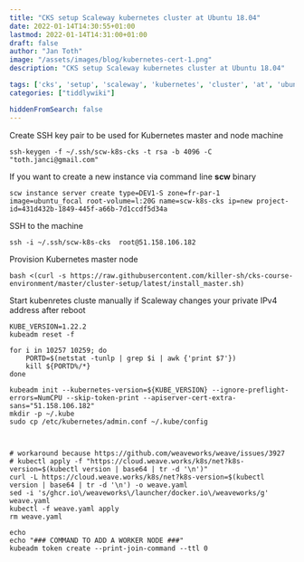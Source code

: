 ```yaml
---
title: "CKS setup Scaleway kubernetes cluster at Ubuntu 18.04"
date: 2022-01-14T14:30:55+01:00
lastmod: 2022-01-14T14:31:00+01:00
draft: false
author: "Jan Toth"
image: "/assets/images/blog/kubernetes-cert-1.png"
description: "CKS setup Scaleway kubernetes cluster at Ubuntu 18.04"

tags: ['cks', 'setup', 'scaleway', 'kubernetes', 'cluster', 'at', 'ubuntu']
categories: ["tiddlywiki"]

hiddenFromSearch: false
---
```



Create SSH key pair to be used for Kubernetes master and node machine

```
ssh-keygen -f ~/.ssh/scw-k8s-cks -t rsa -b 4096 -C "toth.janci@gmail.com"
```

If you want to create a new instance via command line **scw** binary

```
scw instance server create type=DEV1-S zone=fr-par-1 image=ubuntu_focal root-volume=l:20G name=scw-k8s-cks ip=new project-id=431d432b-1849-445f-a66b-7d1ccdf5d34a
```

SSH to the machine

```
ssh -i ~/.ssh/scw-k8s-cks  root@51.158.106.182
```

Provision Kubernetes master node

```
bash <(curl -s https://raw.githubusercontent.com/killer-sh/cks-course-environment/master/cluster-setup/latest/install_master.sh)
```


Start kubenretes cluste manually if Scaleway changes your private IPv4 address after reboot

```
KUBE_VERSION=1.22.2
kubeadm reset -f

for i in 10257 10259; do
    PORTD=$(netstat -tunlp | grep $i | awk {'print $7'})
    kill ${PORTD%/*}
done

kubeadm init --kubernetes-version=${KUBE_VERSION} --ignore-preflight-errors=NumCPU --skip-token-print --apiserver-cert-extra-sans="51.158.106.182"
mkdir -p ~/.kube
sudo cp /etc/kubernetes/admin.conf ~/.kube/config



# workaround because https://github.com/weaveworks/weave/issues/3927
# kubectl apply -f "https://cloud.weave.works/k8s/net?k8s-version=$(kubectl version | base64 | tr -d '\n')"
curl -L https://cloud.weave.works/k8s/net?k8s-version=$(kubectl version | base64 | tr -d '\n') -o weave.yaml
sed -i 's/ghcr.io\/weaveworks\/launcher/docker.io\/weaveworks/g' weave.yaml
kubectl -f weave.yaml apply
rm weave.yaml

echo
echo "### COMMAND TO ADD A WORKER NODE ###"
kubeadm token create --print-join-command --ttl 0
```
